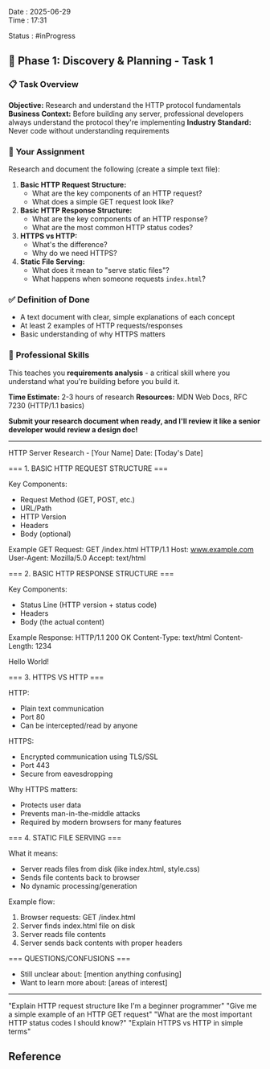 
Date : 2025-06-29  
Time : 17:31

Status :  #inProgress 
## 🎯 **Phase 1: Discovery & Planning - Task 1**

### 📋 **Task Overview**

**Objective:** Research and understand the HTTP protocol fundamentals **Business Context:** Before building any server, professional developers always understand the protocol they're implementing **Industry Standard:** Never code without understanding requirements

### 🔧 **Your Assignment**

Research and document the following (create a simple text file):

1. **Basic HTTP Request Structure:**
    - What are the key components of an HTTP request?
    - What does a simple GET request look like?
2. **Basic HTTP Response Structure:**
    - What are the key components of an HTTP response?
    - What are the most common HTTP status codes?
3. **HTTPS vs HTTP:**
    - What's the difference?
    - Why do we need HTTPS?
4. **Static File Serving:**
    - What does it mean to "serve static files"?
    - What happens when someone requests `index.html`?

### ✅ **Definition of Done**

- A text document with clear, simple explanations of each concept
- At least 2 examples of HTTP requests/responses
- Basic understanding of why HTTPS matters

### 🎯 **Professional Skills**

This teaches you **requirements analysis** - a critical skill where you understand what you're building before you build it.

**Time Estimate:** 2-3 hours of research **Resources:** MDN Web Docs, RFC 7230 (HTTP/1.1 basics)

**Submit your research document when ready, and I'll review it like a senior developer would review a design doc!** 

--------------------------------------------------------------------
HTTP Server Research - [Your Name]
Date: [Today's Date]

=== 1. BASIC HTTP REQUEST STRUCTURE ===

Key Components:
- Request Method (GET, POST, etc.)
- URL/Path
- HTTP Version
- Headers
- Body (optional)

Example GET Request:
GET /index.html HTTP/1.1
Host: www.example.com
User-Agent: Mozilla/5.0
Accept: text/html

=== 2. BASIC HTTP RESPONSE STRUCTURE ===

Key Components:
- Status Line (HTTP version + status code)
- Headers
- Body (the actual content)

Example Response:
HTTP/1.1 200 OK
Content-Type: text/html
Content-Length: 1234

<html>
<body>Hello World!</body>
</html>

=== 3. HTTPS VS HTTP ===

HTTP:
- Plain text communication
- Port 80
- Can be intercepted/read by anyone

HTTPS:
- Encrypted communication using TLS/SSL
- Port 443
- Secure from eavesdropping

Why HTTPS matters:
- Protects user data
- Prevents man-in-the-middle attacks
- Required by modern browsers for many features

=== 4. STATIC FILE SERVING ===

What it means:
- Server reads files from disk (like index.html, style.css)
- Sends file contents back to browser
- No dynamic processing/generation

Example flow:
1. Browser requests: GET /index.html
2. Server finds index.html file on disk
3. Server reads file contents
4. Server sends back contents with proper headers

=== QUESTIONS/CONFUSIONS ===
- Still unclear about: [mention anything confusing]
- Want to learn more about: [areas of interest]
------------------------------------------------------------------------
"Explain HTTP request structure like I'm a beginner programmer"
"Give me a simple example of an HTTP GET request"
"What are the most important HTTP status codes I should know?"
"Explain HTTPS vs HTTP in simple terms"

## Reference